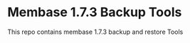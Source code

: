 Membase 1.7.3 Backup Tools
==========================
This repo contains membase 1.7.3 backup and restore Tools

